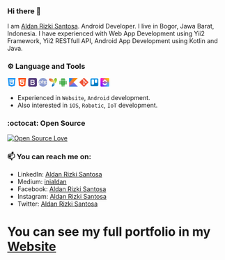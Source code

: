 ### Hi there 👋

I am <a href="https://aldan.id/">Aldan Rizki Santosa</a>. Android Developer. I live in Bogor, Jawa Barat, Indonesia. I have experienced with Web App Development using Yii2 Framework, Yii2 RESTfull API, Android App Development using Kotlin and Java.

### :gear: Language and Tools 

<code><img height="20" src="https://github.com/inialdan/inialdan/blob/master/assets/images/css-3.png"></code>
<code><img height="20" src="https://github.com/inialdan/inialdan/blob/master/assets/images/html-5.png"></code>
<code><img height="20" src="https://github.com/inialdan/inialdan/blob/master/assets/images/bootstrap.png"></code>
<code><img height="20" src="https://github.com/inialdan/inialdan/blob/master/assets/images/php.png"></code>
<code><img height="20" src="https://github.com/inialdan/inialdan/blob/master/assets/images/yii2.png"></code>
<code><img height="20" src="https://github.com/inialdan/inialdan/blob/master/assets/images/android.png"></code>
<code><img height="20" src="https://github.com/inialdan/inialdan/blob/master/assets/images/kotlin.png"></code>
<code><img height="20" src="https://github.com/inialdan/inialdan/blob/master/assets/images/git.png"></code>
<code><img height="20" src="https://github.com/inialdan/inialdan/blob/master/assets/images/trello.png"></code>
<code><img height="20" src="https://github.com/inialdan/inialdan/blob/master/assets/images/clickup.png"></code>


* Experienced in `Website`, `Android` development.
* Also interested in `iOS`, `Robotic`, `IoT` development.

### :octocat: Open Source

[![Open Source Love](https://badges.frapsoft.com/os/v2/open-source.svg?v=103)](https://github.com/inialdan)

### 📫 You can reach me on:
- LinkedIn: [Aldan Rizki Santosa](https://www.linkedin.com/in/inialdan)
- Medium: [inialdan](https://inialdan.medium.com/)
- Facebook: [Aldan Rizki Santosa](https://www.facebook.com/inialdan)
- Instagram: [Aldan Rizki Santosa](https://www.instagram.com/inialdan)
- Twitter: [Aldan Rizki Santosa](https://twitter.com/inialdan)

# You can see my full portfolio in my [Website](https://aldan.id/)
